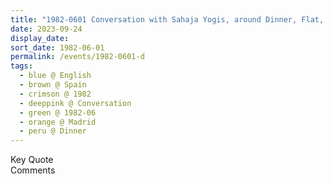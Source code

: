```yaml
---
title: "1982-0601 Conversation with Sahaja Yogis, around Dinner, Flat, Madrid, Spain"
date: 2023-09-24
display_date: 
sort_date: 1982-06-01
permalink: /events/1982-0601-d
tags:
  - blue @ English
  - brown @ Spain
  - crimson @ 1982
  - deeppink @ Conversation
  - green @ 1982-06
  - orange @ Madrid
  - peru @ Dinner
---
```


<wave-list>
  <list-title color="green" width="75">Key Quote</list-title>
  <list-item color="BlanchedAlmond"  width="200"></list-item>
  <list-item color="Lavender"></list-item>
  <list-item color="BlanchedAlmond"></list-item>
</wave-list>

<br>

<wave-list>
  <list-title color="green" width="75">Comments</list-title>
  <list-item color="BlanchedAlmond"  width="200"></list-item>
  <list-item color="Lavender"></list-item>
  <list-item color="BlanchedAlmond"></list-item>
</wave-list>
